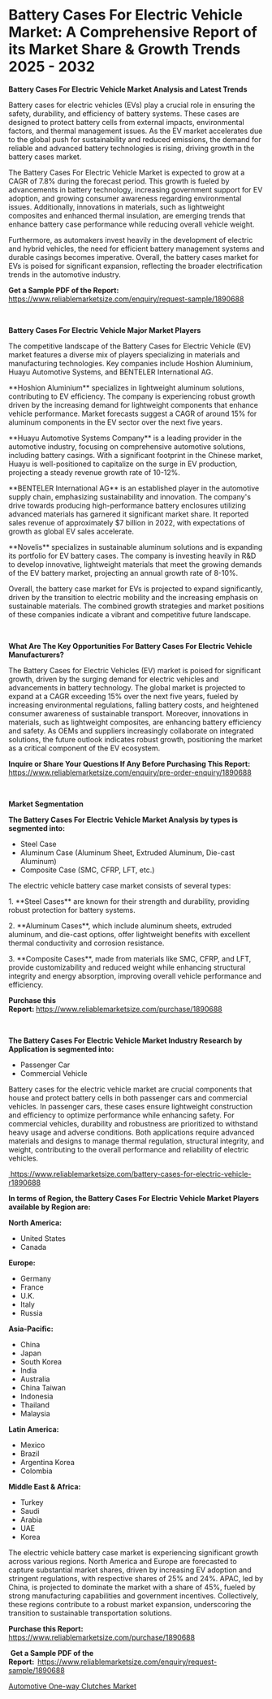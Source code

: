 <p><h1>Battery Cases For Electric Vehicle Market: A Comprehensive Report of its Market Share & Growth Trends 2025 - 2032</h1></p><p><strong>Battery Cases For Electric Vehicle Market Analysis and Latest Trends</strong></p>
<p><p>Battery cases for electric vehicles (EVs) play a crucial role in ensuring the safety, durability, and efficiency of battery systems. These cases are designed to protect battery cells from external impacts, environmental factors, and thermal management issues. As the EV market accelerates due to the global push for sustainability and reduced emissions, the demand for reliable and advanced battery technologies is rising, driving growth in the battery cases market.</p><p>The Battery Cases For Electric Vehicle Market is expected to grow at a CAGR of 7.8% during the forecast period. This growth is fueled by advancements in battery technology, increasing government support for EV adoption, and growing consumer awareness regarding environmental issues. Additionally, innovations in materials, such as lightweight composites and enhanced thermal insulation, are emerging trends that enhance battery case performance while reducing overall vehicle weight.</p><p>Furthermore, as automakers invest heavily in the development of electric and hybrid vehicles, the need for efficient battery management systems and durable casings becomes imperative. Overall, the battery cases market for EVs is poised for significant expansion, reflecting the broader electrification trends in the automotive industry.</p></p>
<p><strong>Get a Sample PDF of the Report:&nbsp;</strong> <a href="https://www.reliablemarketsize.com/enquiry/request-sample/1890688?utm_campaign=1889&utm_medium=2&utm_source=Github&utm_content=ia&utm_term=31032025&utm_id=battery-cases-for-electric-vehicle">https://www.reliablemarketsize.com/enquiry/request-sample/1890688</a></p>
<p>&nbsp;</p>
<p><strong>Battery Cases For Electric Vehicle Major Market Players</strong></p>
<p><p>The competitive landscape of the Battery Cases for Electric Vehicle (EV) market features a diverse mix of players specializing in materials and manufacturing technologies. Key companies include Hoshion Aluminium, Huayu Automotive Systems, and BENTELER International AG.</p><p>**Hoshion Aluminium** specializes in lightweight aluminum solutions, contributing to EV efficiency. The company is experiencing robust growth driven by the increasing demand for lightweight components that enhance vehicle performance. Market forecasts suggest a CAGR of around 15% for aluminum components in the EV sector over the next five years.</p><p>**Huayu Automotive Systems Company** is a leading provider in the automotive industry, focusing on comprehensive automotive solutions, including battery casings. With a significant footprint in the Chinese market, Huayu is well-positioned to capitalize on the surge in EV production, projecting a steady revenue growth rate of 10-12%.</p><p>**BENTELER International AG** is an established player in the automotive supply chain, emphasizing sustainability and innovation. The company's drive towards producing high-performance battery enclosures utilizing advanced materials has garnered it significant market share. It reported sales revenue of approximately $7 billion in 2022, with expectations of growth as global EV sales accelerate.</p><p>**Novelis** specializes in sustainable aluminum solutions and is expanding its portfolio for EV battery cases. The company is investing heavily in R&D to develop innovative, lightweight materials that meet the growing demands of the EV battery market, projecting an annual growth rate of 8-10%.</p><p>Overall, the battery case market for EVs is projected to expand significantly, driven by the transition to electric mobility and the increasing emphasis on sustainable materials. The combined growth strategies and market positions of these companies indicate a vibrant and competitive future landscape.</p></p>
<p>&nbsp;</p>
<p><strong>What Are The Key Opportunities For Battery Cases For Electric Vehicle Manufacturers?</strong></p>
<p><p>The Battery Cases for Electric Vehicles (EV) market is poised for significant growth, driven by the surging demand for electric vehicles and advancements in battery technology. The global market is projected to expand at a CAGR exceeding 15% over the next five years, fueled by increasing environmental regulations, falling battery costs, and heightened consumer awareness of sustainable transport. Moreover, innovations in materials, such as lightweight composites, are enhancing battery efficiency and safety. As OEMs and suppliers increasingly collaborate on integrated solutions, the future outlook indicates robust growth, positioning the market as a critical component of the EV ecosystem.</p></p>
<p><strong>Inquire or Share Your Questions If Any Before Purchasing This Report:</strong> <a href="https://www.reliablemarketsize.com/enquiry/pre-order-enquiry/1890688?utm_campaign=1889&utm_medium=2&utm_source=Github&utm_content=ia&utm_term=31032025&utm_id=battery-cases-for-electric-vehicle">https://www.reliablemarketsize.com/enquiry/pre-order-enquiry/1890688</a></p>
<p>&nbsp;</p>
<p><strong>Market Segmentation</strong></p>
<p><strong>The Battery Cases For Electric Vehicle Market Analysis by types is segmented into:</strong></p>
<p><ul><li>Steel Case</li><li>Aluminum Case (Aluminum Sheet, Extruded Aluminum, Die-cast Aluminum)</li><li>Composite Case (SMC, CFRP, LFT, etc.)</li></ul></p>
<p><p>The electric vehicle battery case market consists of several types: </p><p>1. **Steel Cases** are known for their strength and durability, providing robust protection for battery systems. </p><p>2. **Aluminum Cases**, which include aluminum sheets, extruded aluminum, and die-cast options, offer lightweight benefits with excellent thermal conductivity and corrosion resistance. </p><p>3. **Composite Cases**, made from materials like SMC, CFRP, and LFT, provide customizability and reduced weight while enhancing structural integrity and energy absorption, improving overall vehicle performance and efficiency.</p></p>
<p><strong>Purchase this Report:&nbsp;</strong><a href="https://www.reliablemarketsize.com/purchase/1890688?utm_campaign=1889&utm_medium=2&utm_source=Github&utm_content=ia&utm_term=31032025&utm_id=battery-cases-for-electric-vehicle">https://www.reliablemarketsize.com/purchase/1890688</a></p>
<p>&nbsp;</p>
<p><strong>The Battery Cases For Electric Vehicle Market Industry Research by Application is segmented into:</strong></p>
<p><ul><li>Passenger Car</li><li>Commercial Vehicle</li></ul></p>
<p><p>Battery cases for the electric vehicle market are crucial components that house and protect battery cells in both passenger cars and commercial vehicles. In passenger cars, these cases ensure lightweight construction and efficiency to optimize performance while enhancing safety. For commercial vehicles, durability and robustness are prioritized to withstand heavy usage and adverse conditions. Both applications require advanced materials and designs to manage thermal regulation, structural integrity, and weight, contributing to the overall performance and reliability of electric vehicles.</p></p>
<p><a href="https://www.reliablemarketsize.com/battery-cases-for-electric-vehicle-r1890688?utm_campaign=1889&utm_medium=2&utm_source=Github&utm_content=ia&utm_term=31032025&utm_id=battery-cases-for-electric-vehicle">&nbsp;https://www.reliablemarketsize.com/battery-cases-for-electric-vehicle-r1890688</a></p>
<p><strong>In terms of Region, the Battery Cases For Electric Vehicle Market Players available by Region are:</strong></p>
<p>
    <p> <strong> North America: </strong>
        <ul>
            <li>United States</li>
            <li>Canada</li>
        </ul>
        </p> 
    <p> <strong> Europe: </strong>
        <ul>
            <li>Germany</li>
            <li>France</li>
            <li>U.K.</li>
            <li>Italy</li>
            <li>Russia</li>
        </ul>
        </p> 
    <p> <strong> Asia-Pacific: </strong>
        <ul>
            <li>China</li>
            <li>Japan</li>
            <li>South Korea</li>
            <li>India</li>
            <li>Australia</li>
            <li>China Taiwan</li>
            <li>Indonesia</li>
            <li>Thailand</li>
            <li>Malaysia</li>
        </ul>
        </p> 
    <p> <strong> Latin America: </strong>
        <ul>
            <li>Mexico</li>
            <li>Brazil</li>
            <li>Argentina Korea</li>
            <li>Colombia</li>
        </ul>
        </p> 
    <p> <strong> Middle East & Africa: </strong>
        <ul>
            <li>Turkey</li>
            <li>Saudi</li>
            <li>Arabia</li>
            <li>UAE</li>
            <li>Korea</li>
        </ul>
    </p>
    </p>
<p><p>The electric vehicle battery case market is experiencing significant growth across various regions. North America and Europe are forecasted to capture substantial market shares, driven by increasing EV adoption and stringent regulations, with respective shares of 25% and 24%. APAC, led by China, is projected to dominate the market with a share of 45%, fueled by strong manufacturing capabilities and government incentives. Collectively, these regions contribute to a robust market expansion, underscoring the transition to sustainable transportation solutions.</p></p>
<p><strong>Purchase this Report: </strong><a href="https://www.reliablemarketsize.com/purchase/1890688?utm_campaign=1889&utm_medium=2&utm_source=Github&utm_content=ia&utm_term=31032025&utm_id=battery-cases-for-electric-vehicle">https://www.reliablemarketsize.com/purchase/1890688</a></p>
<p>&nbsp;<strong>Get a Sample PDF of the Report:&nbsp;&nbsp;</strong><a href="https://www.reliablemarketsize.com/enquiry/request-sample/1890688?utm_campaign=1889&utm_medium=2&utm_source=Github&utm_content=ia&utm_term=31032025&utm_id=battery-cases-for-electric-vehicle">https://www.reliablemarketsize.com/enquiry/request-sample/1890688</a></p>
<p><strong></strong></p>
<p><p><a href="https://github.com/prosalinda88/Market-Research-Report-List-7/blob/main/automotive-one-way-clutches-market.md?utm_campaign=1889&utm_medium=2&utm_source=Github&utm_content=ia&utm_term=31032025&utm_id=battery-cases-for-electric-vehicle">Automotive One-way Clutches Market</a></p></p>
